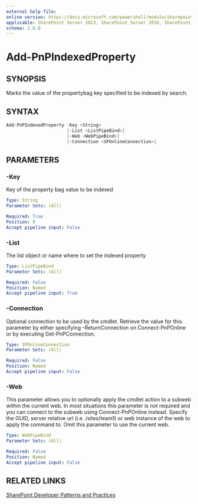 ```yaml
---
external help file:
online version: https://docs.microsoft.com/powershell/module/sharepoint-pnp/add-pnpindexedproperty
applicable: SharePoint Server 2013, SharePoint Server 2016, SharePoint Server 2019, SharePoint Online
schema: 2.0.0
---
```


# Add-PnPIndexedProperty

## SYNOPSIS
Marks the value of the propertybag key specified to be indexed by search.

## SYNTAX 

```powershell
Add-PnPIndexedProperty -Key <String>
                       [-List <ListPipeBind>]
                       [-Web <WebPipeBind>]
                       [-Connection <SPOnlineConnection>]
```

## PARAMETERS

### -Key
Key of the property bag value to be indexed

```yaml
Type: String
Parameter Sets: (All)

Required: True
Position: 0
Accept pipeline input: False
```

### -List
The list object or name where to set the indexed property

```yaml
Type: ListPipeBind
Parameter Sets: (All)

Required: False
Position: Named
Accept pipeline input: True
```

### -Connection
Optional connection to be used by the cmdlet. Retrieve the value for this parameter by either specifying -ReturnConnection on Connect-PnPOnline or by executing Get-PnPConnection.

```yaml
Type: SPOnlineConnection
Parameter Sets: (All)

Required: False
Position: Named
Accept pipeline input: False
```

### -Web
This parameter allows you to optionally apply the cmdlet action to a subweb within the current web. In most situations this parameter is not required and you can connect to the subweb using Connect-PnPOnline instead. Specify the GUID, server relative url (i.e. /sites/team1) or web instance of the web to apply the command to. Omit this parameter to use the current web.

```yaml
Type: WebPipeBind
Parameter Sets: (All)

Required: False
Position: Named
Accept pipeline input: False
```

## RELATED LINKS

[SharePoint Developer Patterns and Practices](https://aka.ms/sppnp)